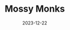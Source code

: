 ---
title: "Mossy Monks"
location: "Arashiyama, Kyoto Prefecture, Japan"
date: 2023-12-22
image: "/images/ruined-monks.jpg"
---